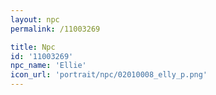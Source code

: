 ```yaml
---
layout: npc
permalink: /11003269

title: Npc
id: '11003269'
npc_name: 'Ellie'
icon_url: 'portrait/npc/02010008_elly_p.png'
---
```

